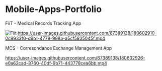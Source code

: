 # Mobile-Apps-Portfolio

FiiT - Medical Records Tracking App

![Fiit](https://user-images.githubusercontent.com/67389138/180603089-d4161ce5-f516-4a07-b659-6ef1e552b793.jpg) 
https://user-images.githubusercontent.com/67389138/180602910-0c9933f0-d9b1-4778-998a-a5cf5835045f.mp4



MCS - Corresondance Exchange Management App

https://user-images.githubusercontent.com/67389138/180602926-e0a62cad-8760-40df-9b71-443778cea6bb.mp4

